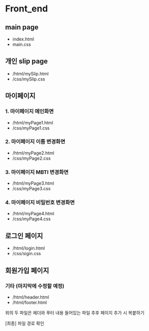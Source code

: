 # Front_end

## main page
- index.html
- main.css

## 개인 slip page
- /html/mySlip.html
- /css/mySlip.css

## 마이페이지
### 1. 마이페이지 메인화면
- /html/myPage1.html
- /css/myPage1.css

### 2. 마이페이지 이름 변경화면
- /html/myPage2.html
- /css/myPage2.css

### 3. 마이페이지 MBTI 변경화면
- /html/myPage3.html
- /css/myPage3.css

### 4. 마이페이지 비밀번호 변경화면
- /html/myPage4.html
- /css/myPage4.css

## 로그인 페이지
- /html/login.html
- /css/sigin.css

## 회원가입 페이지

### 기타 (마지막에 수정할 예정)
- /html/header.html
- /html/footer.html

위의 두 파일은 헤더와 푸터 내용 들어있는 파일
추후 페이지 추가 시 복붙하기

[최종]
파일 경로 확인